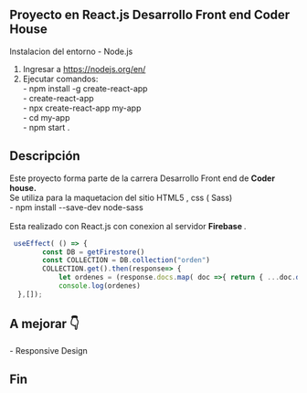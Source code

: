 ## Proyecto en React.js Desarrollo Front end Coder House

Instalacion del entorno - Node.js

1. Ingresar a https://nodejs.org/en/ 
1.   Ejecutar comandos:<br>
         - npm install -g  create-react-app <br>
         -  create-react-app  <br>
		 - npx create-react-app my-app <br>
		 - cd my-app <br>
		 - npm start .


<h2>Descripción </h2>
Este proyecto forma parte de la carrera Desarrollo Front end de <b> Coder house. </b> <br>
Se utiliza  para la maquetacion del sitio HTML5 , css ( Sass) <br>
                            -   npm install --save-dev node-sass
                                                                 
Esta realizado con React.js con conexion al servidor <b>Firebase </b>.
　

```javascript
 useEffect( () => {
        const DB = getFirestore()
        const COLLECTION = DB.collection("orden")
        COLLECTION.get().then(response=> {
            let ordenes = (response.docs.map( doc =>{ return { ...doc.data(), id: doc.id } } ) ) 
            console.log(ordenes)
  },[]);
```

<h2> A mejorar  👇 </h2>
- Responsive Design







<h2>Fin </h2>